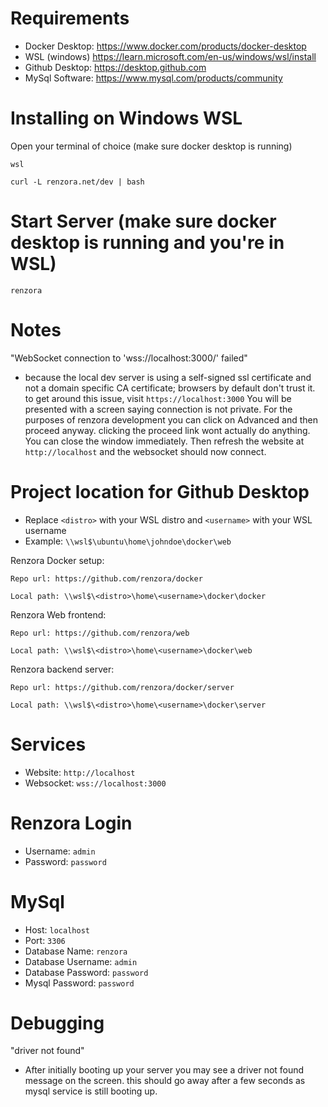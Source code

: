 # Requirements
- Docker Desktop: https://www.docker.com/products/docker-desktop
- WSL (windows) https://learn.microsoft.com/en-us/windows/wsl/install
- Github Desktop: https://desktop.github.com
- MySql Software: https://www.mysql.com/products/community

# Installing on Windows WSL

Open your terminal of choice (make sure docker desktop is running)
```
wsl
```
```
curl -L renzora.net/dev | bash
```

# Start Server (make sure docker desktop is running and you're in WSL)
```
renzora
```

# Notes
"WebSocket connection to 'wss://localhost:3000/' failed"
- because the local dev server is using a self-signed ssl certificate and not a domain specific CA certificate; browsers by default don't trust it. to get around this issue, visit ```https://localhost:3000``` You will be presented with a screen saying connection is not private. For the purposes of renzora development you can click on Advanced and then proceed anyway. clicking the proceed link wont actually do anything. You can close the window immediately. Then refresh the website at ```http://localhost``` and the websocket should now connect.


# Project location for Github Desktop
- Replace ```<distro>``` with your WSL distro and ```<username>``` with your WSL username
- Example: ```\\wsl$\ubuntu\home\johndoe\docker\web```

Renzora Docker setup:
```
Repo url: https://github.com/renzora/docker

Local path: \\wsl$\<distro>\home\<username>\docker\docker
```

Renzora Web frontend:
```
Repo url: https://github.com/renzora/web

Local path: \\wsl$\<distro>\home\<username>\docker\web
```

Renzora backend server:
```
Repo url: https://github.com/renzora/docker/server

Local path: \\wsl$\<distro>\home\<username>\docker\server
```

# Services
- Website: ```http://localhost```
- Websocket: ```wss://localhost:3000```

# Renzora Login
- Username: ```admin```
- Password: ```password```

# MySql
- Host: ```localhost```
- Port: ```3306```
- Database Name: ```renzora```
- Database Username: ```admin```
- Database Password: ```password```
- Mysql Password: ```password```

# Debugging

"driver not found"
- After initially booting up your server you may see a driver not found message on the screen. this should go away after a few seconds as mysql service is still booting up.
